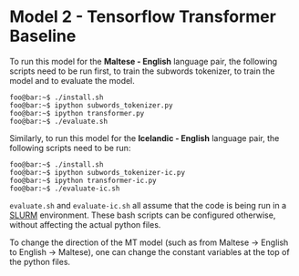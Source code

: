 # Model 2 - Tensorflow Transformer Baseline

To run this model for the **Maltese - English** language pair, the following scripts need to be run first, to train the subwords tokenizer, to train the model and to evaluate the model.

```console
foo@bar:~$ ./install.sh
foo@bar:~$ ipython subwords_tokenizer.py
foo@bar:~$ ipython transformer.py
foo@bar:~$ ./evaluate.sh
```

Similarly, to run this model for the **Icelandic - English** language pair, the following scripts need to be run:

```console
foo@bar:~$ ./install.sh
foo@bar:~$ ipython subwords_tokenizer-ic.py
foo@bar:~$ ipython transformer-ic.py
foo@bar:~$ ./evaluate-ic.sh
```


``evaluate.sh`` and ``evaluate-ic.sh`` all assume that the code is being run in a [SLURM](https://slurm.schedmd.com/documentation.html) environment. These bash scripts can be configured otherwise, without affecting the actual python files. 

To change the direction of the MT model (such as from Maltese -> English to English -> Maltese), one can change the constant variables at the top of the python files.

